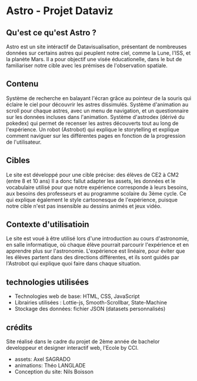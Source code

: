 # Astro - Projet Dataviz

## Qu'est ce qu'est Astro ?

Astro est un site intéractif de Datavisualisation, présentant de nombreuses données sur certains astres qui peuplent notre ciel, comme la Lune, l'ISS, et la planète Mars.
Il a pour objectif une visée éducationelle, dans le but de familiariser notre cible avec les prémises de l'observation spatiale.

## Contenu

Système de recherche en balayant l'écran grâce au pointeur de la souris qui éclaire le ciel pour découvrir les astres dissimulés.
Système d'animation au scroll pour chaque astres, avec un menu de navigation, et un questionnaire sur les données incluses dans l'animation.
Système d'astrodex (dérivé du pokedex) qui permet de recenser les astres découverts tout au long de l'expérience.
Un robot (Astrobot) qui explique le storytelling et explique comment naviguer sur les différentes pages en fonction de la progression de l'utilisateur.

## Cibles

Le site est développé pour une cible précise: des élèves de CE2 à CM2 (entre 8 et 10 ans)
Il a donc fallut adapter les assets, les données et le vocabulaire utilisé pour que notre expérience corresponde à leurs besoins, aux besoins des professeurs et au programme scolaire du 3ème cycle.
Ce qui explique également le style cartoonesque de l'expérience, puisque notre cible n'est pas insensible au dessins animés et jeux vidéo.

## Contexte d'utilisatioin

Le site est voué à être utilisé lors d'une introduction au cours d'astronomie, en salle informatique, où chaque élève pourrait parcourir l'expérience et en apprendre plus sur l'astronomie.
L'expérience est linéaire, pour éviter que les élèves partent dans des directions différentes, et ils sont guidés par l'Astrobot qui explique quoi faire dans chaque situation.

## technologies utilisées

- Technologies web de base: HTML, CSS, JavaScript
- Librairies utilisées : Lottie-js, Smooth-Scrollbar, State-Machine
- Stockage des données: fichier JSON (datasets personnalisés)

## crédits

Site réalisé dans le cadre du projet de 2ème année de bachelor developpeur et designer interactif web, l'Ecole by CCI.
 
- assets: Axel SAGRADO
- animations: Théo LANGLADE
- Conception du site: Nils Boisson


